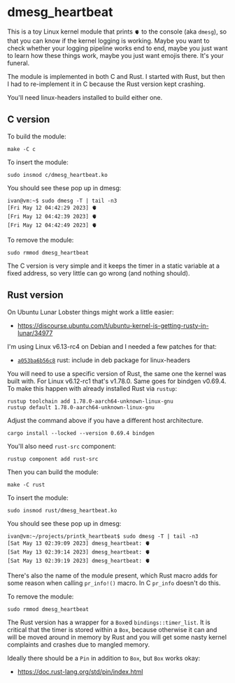 # dmesg_heartbeat

This is a toy Linux kernel module that prints `🫀` to the console (aka `dmesg`),
so that you can know if the kernel logging is working. Maybe you want to check
whether your logging pipeline works end to end, maybe you just want to learn
how these things work, maybe you just want emojis there. It's your funeral.

The module is implemented in both C and Rust. I started with Rust, but then
I had to re-implement it in C because the Rust version kept crashing.

You'll need linux-headers installed to build either one.

## C version

To build the module:

```
make -C c
```

To insert the module:

```
sudo insmod c/dmesg_heartbeat.ko
```

You should see these pop up in dmesg:

```
ivan@vm:~$ sudo dmesg -T | tail -n3
[Fri May 12 04:42:29 2023] 🫀
[Fri May 12 04:42:39 2023] 🫀
[Fri May 12 04:42:49 2023] 🫀
```

To remove the module:

```
sudo rmmod dmesg_heartbeat
```

The C version is very simple and it keeps the timer in a static variable
at a fixed address, so very little can go wrong (and nothing should).

## Rust version

On Ubuntu Lunar Lobster things might work a little easier:

* https://discourse.ubuntu.com/t/ubuntu-kernel-is-getting-rusty-in-lunar/34977

I'm using Linux v6.13-rc4 on Debian and I needed a few patches for that:

* [`a053ba6b56c8`](https://github.com/bobrik/linux/commit/0c59f006527c) rust: include in deb package for linux-headers

You will need to use a specific version of Rust, the same one the kernel was
built with. For Linux v6.12-rc1 that's v1.78.0. Same goes for bindgen v0.69.4.
To make this happen with already installed Rust via `rustup`:

```
rustup toolchain add 1.78.0-aarch64-unknown-linux-gnu
rustup default 1.78.0-aarch64-unknown-linux-gnu
```

Adjust the command above if you have a different host architecture.

```
cargo install --locked --version 0.69.4 bindgen
```

You'll also need `rust-src` component:

```
rustup component add rust-src
```

Then you can build the module:

```
make -C rust
```

To insert the module:

```
sudo insmod rust/dmesg_heartbeat.ko
```

You should see these pop up in dmesg:

```
ivan@vm:~/projects/printk_heartbeat$ sudo dmesg -T | tail -n3
[Sat May 13 02:39:09 2023] dmesg_heartbeat: 🫀
[Sat May 13 02:39:14 2023] dmesg_heartbeat: 🫀
[Sat May 13 02:39:19 2023] dmesg_heartbeat: 🫀
```

There's also the name of the module present, which Rust macro adds for some
reason when calling `pr_info!()` macro. In C `pr_info` doesn't do this.

To remove the module:

```
sudo rmmod dmesg_heartbeat
```

The Rust version has a wrapper for a `Box`ed `bindings::timer_list`.
It is critical that the timer is stored within a `Box`, because otherwise
it can and will be moved around in memory by Rust and you will get
some nasty kernel complaints and crashes due to mangled memory.

Ideally there should be a `Pin` in addition to `Box`, but `Box` works okay:

* https://doc.rust-lang.org/std/pin/index.html
